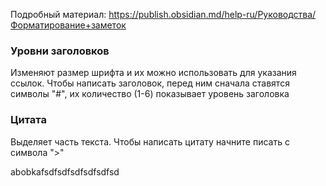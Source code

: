 Подробный материал: https://publish.obsidian.md/help-ru/Руководства/Форматирование+заметок

### Уровни заголовков
Изменяют размер шрифта и их можно использовать для указания ссылок. Чтобы написать заголовок, перед ним сначала ставятся символы "#", их количество (1-6) показывает уровень заголовка

### Цитата
Выделяет часть текста. Чтобы написать цитату начните писать с символа ">"

abobkafsdfsdfsdfsdfsdfsd